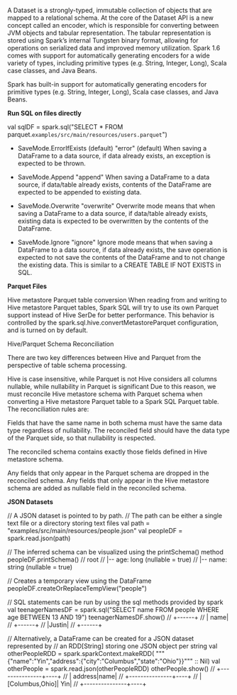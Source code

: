 A Dataset is a strongly-typed, immutable collection of objects that are mapped to a relational schema.  At the core of the Dataset API is a new concept called an encoder, which is responsible for converting between JVM objects and tabular representation. The tabular representation is stored using Spark’s internal Tungsten binary format, allowing for operations on serialized data and improved memory utilization.  Spark 1.6 comes with support for automatically generating encoders for a wide variety of types, including primitive types (e.g. String, Integer, Long), Scala case classes, and Java Beans.

Spark has built-in support for automatically generating encoders for primitive types (e.g. String, Integer, Long), Scala case classes, and Java Beans. 

**Run SQL on files directly**

val sqlDF = spark.sql("SELECT * FROM parquet.`examples/src/main/resources/users.parquet`")

* SaveMode.ErrorIfExists (default)	"error" (default)	When saving a DataFrame to a data source, if data already exists, an exception is expected to be thrown.

* SaveMode.Append	"append"	When saving a DataFrame to a data source, if data/table already exists, contents of the DataFrame are expected to be appended to existing data.

* SaveMode.Overwrite	"overwrite"	Overwrite mode means that when saving a DataFrame to a data source, if data/table already exists, existing data is expected to be overwritten by the contents of the DataFrame.

* SaveMode.Ignore	"ignore"	Ignore mode means that when saving a DataFrame to a data source, if data already exists, the save operation is expected to not save the contents of the DataFrame and to not change the existing data. This is similar to a CREATE TABLE IF NOT EXISTS in SQL.


**Parquet Files**

Hive metastore Parquet table conversion
When reading from and writing to Hive metastore Parquet tables, Spark SQL will try to use its own Parquet support instead of Hive SerDe for better performance. This behavior is controlled by the spark.sql.hive.convertMetastoreParquet configuration, and is turned on by default.

Hive/Parquet Schema Reconciliation

There are two key differences between Hive and Parquet from the perspective of table schema processing.

Hive is case insensitive, while Parquet is not
Hive considers all columns nullable, while nullability in Parquet is significant
Due to this reason, we must reconcile Hive metastore schema with Parquet schema when converting a Hive metastore Parquet table to a Spark SQL Parquet table. The reconciliation rules are:

Fields that have the same name in both schema must have the same data type regardless of nullability. The reconciled field should have the data type of the Parquet side, so that nullability is respected.

The reconciled schema contains exactly those fields defined in Hive metastore schema.

Any fields that only appear in the Parquet schema are dropped in the reconciled schema.
Any fields that only appear in the Hive metastore schema are added as nullable field in the reconciled schema.


**JSON Datasets**

// A JSON dataset is pointed to by path.
// The path can be either a single text file or a directory storing text files
val path = "examples/src/main/resources/people.json"
val peopleDF = spark.read.json(path)

// The inferred schema can be visualized using the printSchema() method
peopleDF.printSchema()
// root
//  |-- age: long (nullable = true)
//  |-- name: string (nullable = true)

// Creates a temporary view using the DataFrame
peopleDF.createOrReplaceTempView("people")

// SQL statements can be run by using the sql methods provided by spark
val teenagerNamesDF = spark.sql("SELECT name FROM people WHERE age BETWEEN 13 AND 19")
teenagerNamesDF.show()
// +------+
// |  name|
// +------+
// |Justin|
// +------+

// Alternatively, a DataFrame can be created for a JSON dataset represented by
// an RDD[String] storing one JSON object per string
val otherPeopleRDD = spark.sparkContext.makeRDD(
  """{"name":"Yin","address":{"city":"Columbus","state":"Ohio"}}""" :: Nil)
val otherPeople = spark.read.json(otherPeopleRDD)
otherPeople.show()
// +---------------+----+
// |        address|name|
// +---------------+----+
// |[Columbus,Ohio]| Yin|
// +---------------+----+




